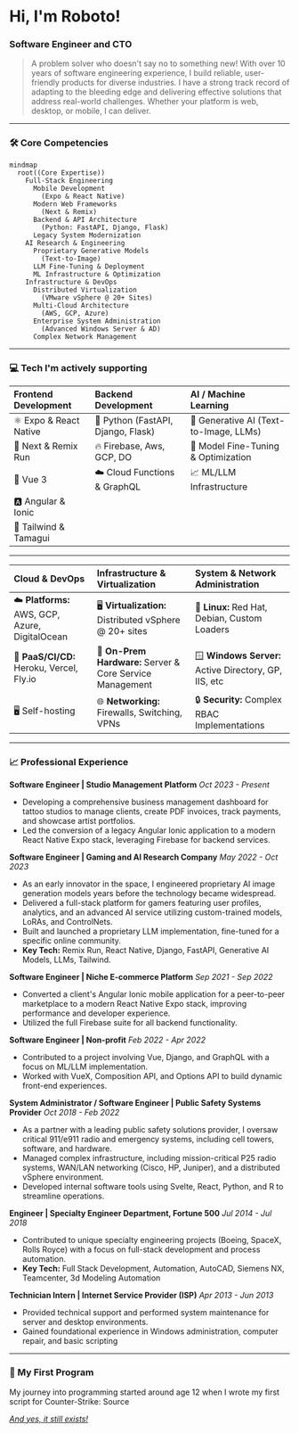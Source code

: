 # Hi, I'm Roboto!

### Software Engineer and CTO

> A problem solver who doesn't say no to something new! With over 10 years of software engineering experience, I build reliable, user-friendly products for diverse industries. I have a strong track record of adapting to the bleeding edge and delivering effective solutions that address real-world challenges. Whether your platform is web, desktop, or mobile, I can deliver.

---

### 🛠️ Core Competencies

```mermaid
mindmap
  root((Core Expertise))
    Full-Stack Engineering
      Mobile Development
        (Expo & React Native)
      Modern Web Frameworks
        (Next & Remix)
      Backend & API Architecture
        (Python: FastAPI, Django, Flask)
      Legacy System Modernization
    AI Research & Engineering
      Proprietary Generative Models
        (Text-to-Image)
      LLM Fine-Tuning & Deployment
      ML Infrastructure & Optimization
    Infrastructure & DevOps
      Distributed Virtualization
        (VMware vSphere @ 20+ Sites)
      Multi-Cloud Architecture
        (AWS, GCP, Azure)
      Enterprise System Administration
        (Advanced Windows Server & AD)
      Complex Network Management
```

---

### 💻 Tech I'm actively supporting

| Frontend Development | Backend Development | AI / Machine Learning |
| :--- | :--- | :--- |
| ⚛️ Expo & React Native | 🐍 Python (FastAPI, Django, Flask) | 🧠 Generative AI (Text-to-Image, LLMs) |
| 🚀 Next & Remix Run | 🔥 Firebase, Aws, GCP, DO | 🎨 Model Fine-Tuning & Optimization |
| 💚 Vue 3 | ☁️ Cloud Functions & GraphQL | 📈 ML/LLM Infrastructure |
| 🅰️ Angular & Ionic |  | |
| 💨 Tailwind & Tamagui | | |

---

| Cloud & DevOps | Infrastructure & Virtualization | System & Network Administration |
| :--- | :--- | :--- |
| ☁️ **Platforms:** AWS, GCP, Azure, DigitalOcean | 🖥️ **Virtualization:** Distributed vSphere @ 20+ sites | 🐧 **Linux:** Red Hat, Debian, Custom Loaders |
| 🚀 **PaaS/CI/CD:** Heroku, Vercel, Fly.io | 🏢 **On-Prem Hardware:** Server & Core Service Management | 🪟 **Windows Server:** Active Directory, GP, IIS, etc |
| 🖥️ Self-hosting | 🌐 **Networking:** Firewalls, Switching, VPNs | 🔒 **Security:** Complex RBAC Implementations |

---

### 📈 Professional Experience

**Software Engineer | Studio Management Platform**
*Oct 2023 - Present*

*   Developing a comprehensive business management dashboard for tattoo studios to manage clients, create PDF invoices, track payments, and showcase artist portfolios.
*   Led the conversion of a legacy Angular Ionic application to a modern React Native Expo stack, leveraging Firebase for backend services.

**Software Engineer | Gaming and AI Research Company**
*May 2022 - Oct 2023*

*   As an early innovator in the space, I engineered proprietary AI image generation models years before the technology became widespread.
*   Delivered a full-stack platform for gamers featuring user profiles, analytics, and an advanced AI service utilizing custom-trained models, LoRAs, and ControlNets.
*   Built and launched a proprietary LLM implementation, fine-tuned for a specific online community.
*   **Key Tech:** Remix Run, React Native, Django, FastAPI, Generative AI Models, LLMs, Tailwind.

**Software Engineer | Niche E-commerce Platform**
*Sep 2021 - Sep 2022*

*   Converted a client's Angular Ionic mobile application for a peer-to-peer marketplace to a modern React Native Expo stack, improving performance and developer experience.
*   Utilized the full Firebase suite for all backend functionality.

**Software Engineer | Non-profit**
*Feb 2022 - Apr 2022*

*   Contributed to a project involving Vue, Django, and GraphQL with a focus on ML/LLM implementation.
*   Worked with VueX, Composition API, and Options API to build dynamic front-end experiences.

**System Administrator / Software Engineer | Public Safety Systems Provider**
*Oct 2018 - Feb 2022*

*   As a partner with a leading public safety solutions provider, I oversaw critical 911/e911 radio and emergency systems, including cell towers, software, and hardware.
*   Managed complex infrastructure, including mission-critical P25 radio systems, WAN/LAN networking (Cisco, HP, Juniper), and a distributed vSphere environment.
*   Developed internal software tools using Svelte, React, Python, and R to streamline operations.

**Engineer | Specialty Engineer Department, Fortune 500**
*Jul 2014 - Jul 2018*

*   Contributed to unique specialty engineering projects (Boeing, SpaceX, Rolls Royce) with a focus on full-stack development and process automation.
*   **Key Tech:** Full Stack Development, Automation, AutoCAD, Siemens NX, Teamcenter, 3d Modeling Automation

**Technician Intern | Internet Service Provider (ISP)**
*Apr 2013 - Jun 2013*

*   Provided technical support and performed system maintenance for server and desktop environments.
*   Gained foundational experience in Windows administration, computer repair, and basic scripting

---

### 🌱 My First Program

My journey into programming started around age 12 when I wrote my first script for Counter-Strike: Source

[*And yes, it still exists!*](https://gamebanana.com/scripts/5708)
